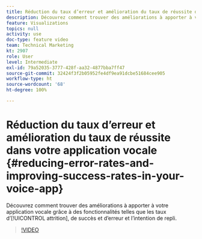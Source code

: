 ```yaml
---
title: Réduction du taux d’erreur et amélioration du taux de réussite dans votre application vocale
description: Découvrez comment trouver des améliorations à apporter à votre application vocale grâce à des fonctionnalités telles que les taux d’attrition, de réussite et d’erreur et l’intention de repli.
feature: Visualizations
topics: null
activity: use
doc-type: feature video
team: Technical Marketing
kt: 2907
role: User
level: Intermediate
exl-id: 79a52035-3777-428f-aa32-4877bba7ff47
source-git-commit: 32424f3f2b05952fe4df9ea91dcbe51684cee905
workflow-type: ht
source-wordcount: '68'
ht-degree: 100%

---
```


# Réduction du taux d’erreur et amélioration du taux de réussite dans votre application vocale {#reducing-error-rates-and-improving-success-rates-in-your-voice-app}

Découvrez comment trouver des améliorations à apporter à votre application vocale grâce à des fonctionnalités telles que les taux d’[!UICONTROL attrition], de succès et d’erreur et l’intention de repli.

>[!VIDEO](https://video.tv.adobe.com/v/27222/?quality=9)
